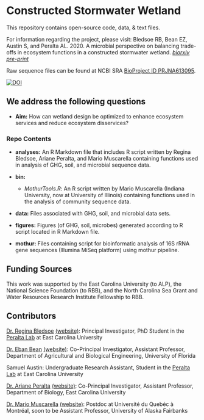 # Constructed Stormwater Wetland

This repository contains open-source code, data, & text files.

For information regarding the project, please visit: 
Bledsoe RB, Bean EZ, Austin S, and Peralta AL. 2020. A microbial perspective on balancing trade-offs in ecosystem 
functions in a constructed stormwater wetland. *[biorxiv pre-print](https://doi.org/10.1101/2020.04.01.020776)*  

Raw sequence files can be found at NCBI SRA [BioProject ID PRJNA613095](https://www.ncbi.nlm.nih.gov/bioproject/?term=PRJNA613095).

<a href="https://zenodo.org/badge/latestdoi/116494383"><img src="https://zenodo.org/badge/116494383.svg" alt="DOI"></a>

## We address the following questions

* **Aim:** How can wetland design be optimized to enhance ecosystem services and reduce ecosystem disservices?

### Repo Contents

* **analyses:** An R Markdown file that includes R script written by Regina Bledsoe, Ariane Peralta, and Mario Muscarella containing functions used in analysis of GHG, soil, and microbial sequence data.

* **bin:** 
	* *MothurTools.R*: An R script written by Mario Muscarella (Indiana University, now at University of Illinois) containing functions used in the analysis of community sequence data.

* **data:** Files associated with GHG, soil, and microbial data sets. 

* **figures:** Figures (of GHG, soil, microbes) generated according to R script located in R Markdown file.

* **mothur:** Files containing script for bioinformatic analysis of 16S rRNA gene sequences (Illumina MiSeq platform) using mothur pipeline.

## Funding Sources
This work was supported by the East Carolina University (to ALP), the National Science Foundation (to RBB), and the North Carolina Sea Grant and Water Resources Research Institute Fellowship to RBB.

## Contributors

[Dr. Regina Bledsoe](mailto:ginabbledsoe@gmail.com) [(website)](https://ginabbledsoe.wixsite.com/microbes): Principal Investigator, PhD Student in the [Peralta Lab](http://www.peraltalab.com) at East Carolina University

[Dr. Eban Bean](mailto:ezbean@ufl.edu) [(website)](https://abe.ufl.edu/people/faculty/eban-bean/): Co-Principal Investigator, Assistant Professor, Department of Agricultural and Biological Engineering, University of Florida

Samuel Austin: Undergraduate Research Assistant, Student in the [Peralta Lab](http://www.peraltalab.com) at East Carolina University

[Dr. Ariane Peralta](mailto:peraltaa@ecu.edu) [(website)](http://www.peraltalab.com): Co-Principal Investigator, Assistant Professor, Department of Biology, East Carolina University

[Dr. Mario Muscarella](mario.e.muscarella@gmail.com) [(website)](http://mmuscarella.github.io/): Postdoc at Université du Quebéc à Montréal, soon to be Assistant Professor, University of Alaska Fairbanks
